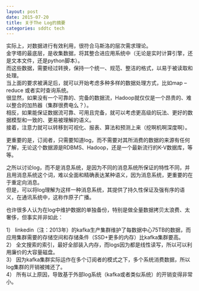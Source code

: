 ```yaml
---
layout: post
date: 2015-07-20
title: 关于The Log的摘要
categories: sddtc tech
---
```


实际上，对数据进行有效利用，很符合马斯洛的层次需求理论。  
金字塔的最底层，是收集数据，将其整合进应用系统中（无论是实时计算引擎，还是文本文件，还是python脚本）。  
而这些数据，需要经过转换，保持一个统一、规范、整洁的格式，以易于被读取和处理。  
当上面的要求被满足后，就可以开始考虑多种多样的数据处理方式，比如map – reduce 或者实时查询系统。  
很显然，如果没有一个可靠的、完备的数据流，Hadoop就仅仅是一个昂贵的、难以整合的加热器（集群很费电么？）。  
相反，如果能保证数据流可靠、可用且完备，就可以考虑更高级的玩法、更好的数据模型和一致的、更易被理解的语义。  
接着，注意力就可以转移到可视化、报表、算法和预测上来（挖啊机啊深度啊）。  

更重要的是，订阅者，只需要知道log，而不需要对其所消费的数据的来源有任何了解，无论这个数据源是RDBMS、Hadoop，还是一个最新流行的K-V数据库，等等。  

之所以讨论log，而不是消息系统，是因为不同的消息系统所保证的特性不同，并且用消息系统这个词，难以全面和精确表达某种语义，因为消息系统，更重要的在于重定向消息。  
但是，可以将log理解为这样一种消息系统，其提供了持久性保证及强有序的语义，在通讯系统中，这称作原子广播。  

也许很多人认为在log中维护数据的单独备份，特别是做全量数据拷贝太浪费、太奢侈，但事实并非如此：  

1） linkedin（注：2013年）的kafka生产集群维护了每数据中心75TB的数据，而应用集群需要的存储空间和存储条件（SSD+更多的内存）比kafka集群要高。  
2） 全文搜索的索引，最好全部装入内存，而logs因为都是线性读写，所以可以利用廉价的大容量磁盘。  
3） 因为kafka集群实际运作在多个订阅者的模式之下，多个系统消费数据，所以log集群的开销被摊还了。  
4） 所有以上原因，导致基于外部log系统（kafka或者类似系统）的开销变得非常小。  



